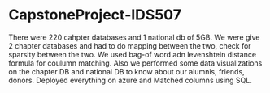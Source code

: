 # CapstoneProject-IDS507

There were 220 cahpter databases and 1 national db of 5GB.
We were give 2 chapter databases and had to do mapping between the two, check for sparsity between the two.
We used bag-of word adn levenshtein distance formula for coulumn matching.
Also we performed some data visualizations on the chapter DB and national DB to know about our alumnis, friends, donors.
Deployed everything on azure and Matched columns using SQL.
